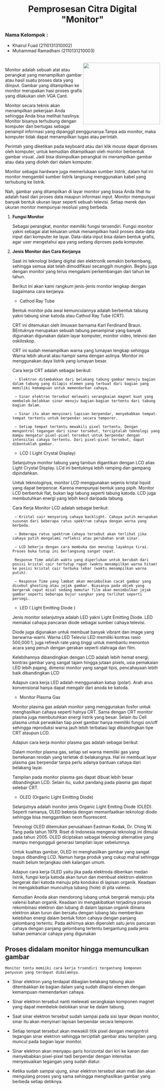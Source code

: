 <h1 align="center">Pemprosesan Citra Digital <br> "Monitor"</h1>

### Nama Kelompok :
- Khairul Fuad (2110131310002)
- Muhammad Ramadhani (2110131210003)
<br>
<img align="right" height="200" width="250" src="https://ssl-product-images.www8-hp.com/digmedialib/prodimg/lowres/c07062905.png">
    
<justify>Monitor adalah sebuah alat atau perangkat yang menampilkan gambar atau hasil suatu proses data yang diinput. Gambar yang ditampilkan ke monitor merupakan hasi proses grafis yang dilakukan oleh VGA Card.

Monitor secara teknis akan menampilkan pekerjaan Anda sehingga Anda bisa melihat hasilnya. Monitor bisanya terhubung dengan komputer dan bertugas sebagai penampil informasi yang dipanggil penggunanya.Tanpa ada monitor, maka komputer tidak dapat menampilkan tugas atau perintah.

Perintah yang diketikan pada keyboard atau dari klik mouse dapat diproses oleh komputer, untuk kemudian ditampilkaan oleh monitor berbentuk gambar visual. Jadi bisa disimpulkan perangkat ini menampilkan gambar atau data yang dioleh dari dalam komputer.

Monitor sebagai hardware juga memerlukaan sumber listrik, dalam hal ini monitor mengambil sumber listrik langsung menggunakan kabel yang terhubung ke listrik.

Nah, gambar yang ditampilkan di layar monitor yang biasa Anda lihat itu adalah hasil dari proses data maupun informasi input. Monitor mempunyai banyak bentuk ukuran layar seperti sebuah televisi. Setiap merek dan ukuran monitor mempunyai resolusi yang berbeda.</justify>


1. __Fungsi Monitor__

    Sebagai perangkat, monitor memiliki fungsi tersendiri. Fungsi monitor yakni sebagai alat keluaran untuk menampilkan hasil proses data-data input dari komputer ke layar. Data-data input bisa dalam bentuk grafis, agar user mengetahui apa yang sedang diproses pada komputer.

2. __Jenis Monitor dan Cara Kerjanya__

    Saat ini teknologi bidang digital dan elektronik semakin berkembang, sehingga semua alat telah dimodifikasi secanggih mungkin. Begitu juga dengan monitor yang terus mengalami perkembangan dari tahun ke tahun.

    Berikut ini akan kami rangkum jenis-jenis monitor lengkap dengan bagaimana cara kerjanya.


    - Cathod Ray Tube

    Bentuk monitor pda awal kemunculannya adalah berbentuk tabung yakni tabung sinar katoda atau Cathod Ray Tube (CRT).

    CRT ini ditemukan oleh ilmuwan bernama Karl Ferdinand Braun. BEntuknya merupakan sebuah tabung penampinal yang banyak digunakan digunakan dalam layar komputer, monitor video, televisi dan oskiloskop.

    CRT ini sudah menampilkan warna yang lumayan lengkap sehingga Warna lebih akurat atau hampir sama dengan aslinya. Monitor ini menggunakan daya listrik yang lumayan besar.

    Cara kerja CRT adalah sebagai berikut:



        - Elektron ditembakkan dari belakang tabung gambar menuju bagian dalam tabung yang dilapis elemen yang terbuat dari bagian yang memiliki kemampuan untuk memendarkan cahaya.

        – Sinar elektron tersebut melewati serangkaian magnet kuat yang membelok-belokkan sinar menuju bagian-bagian tertentu dari tabung bagian dalam.

        – Sinar itu akan menyinari lapisan berpendar, menyebabkan tempat-tempat tertentu untuk berpendar secara temporer.

        – Setiap tempat tertentu mewakili pixel tertentu. Dengan mengontrol tegangan dari sinar tersebut, terciptalah teknologi yang mampu mengatur pixel-pixel tersebut untuk berpendar dengan intensitas cahaya tertentu. Dari pixel-pixel tersebut, dapat dibentuklah gambar.

    - LCD ( Light Crystal Display)

    Selanjutnya monitor tabung yang tambun digantikan dengan LCD alias Light Crystal Display. LCd ini bentuknya lebih ramping dan gampang dipindahkan.

    Untuk teknologinya, monitor LCD menggunakan sejenis kristal liquid yang dapat berpencar. Karena mempunyai bentuk yang pipih.
    Monitor LCD berbentuk flat, bukan lagi tabung seperti tabung katoda. LCD juga membutuhkan energi yang lebih kecil daripada tabung.

    Cara Kerja Monitor LCD adalah sebagai berikut:

        – Kristal cair menyaring cahaya backlight. Cahaya putih merupakan susunan dari beberapa ratus spektrum cahaya dengan warna yang berbeda.

        – Beberapa ratus spektrum cahaya tersebut akan terlihat jika cahaya putih mengalami refleksi atau perubahan arah sinar.

        – LCD bekerja dengan cara membuka dan menutup layaknya tirai. Proses buka tutup ini berlangsung sangat cepat.

        Response Time adalah waktu yang diperlukan untuk berubah dari posisi kristal cair tertutup rapat (waktu menampilkan warna hitam) ke posisi kristal cair terbuka lebar (waktu menampilkan warna putih).

        – Response Time yang lambat akan menimbulkan cacat gambar yang disebut ghosting atau jejak gambar. Biasanya pada objek yang bergerak cepat misal sedang memutar film akan menimbulkan jejak gambar seperti beberapa bujur sangkar yang terlihat seperti persegi.

    - LED ( Light Emitting Diode )

    Jenis monitor selanjutnya adalah LED yakni Light Emitting Diode. LED memakai cahaya pancaran diode sebagai sumber cahaya televisi.

    Diode juga digunakan untuk membuat banyak vibrant dan image yang berwarna-warni. Warna LED Televisi LED memiliki kontras rasio 500,000:1, juga refresh rate yang tinggi untuk membantu menonton acara yang penuh dengan gerakan seperti olahraga dan film.

    Kelebihannya dibandingkan dengan LCD adalah lebih hemat energi, kontras gambar yang sangat tajam hingga jutaan pixels, usia pemakaian LED lebih pajang, dimensi monitor yang sangat tipis, pencahayaan lebih baik dibandingkan LCD

    Adapun cara kerja LED adalah menggunakan katup (polar). Arah arus konvensional hanya dapat mengalir dari anoda ke katoda.

    - Monitor Plasma Gas

    Monitor plasma gas adalah monitor yang menggunakan fosfor untuk menghasilkan cahaya seperti halnya CRT. Sama dengan CRT monitor plasma juga membutuhkan energi listrik yang besar. Selain itu Cell plasma untuk perwakilan tiap pixel gambar hanya memiliki fungsi on/off sehingga reproduksi warna jauh lebih terbatasi lagi dibandingkan tipe CRT ataupun LCD.

    Adapun cara kerja monitor plasma gas adalah sebagai berikut

    Dalam monitor plasma gas, setiap sel warna memiliki gas yang bertekanan rendah yang terletak di belakangnya. Hal ini membuat layar plasma gas berpendar tanpa perlu adanya bantuan cahaya dari belakang layar.

    Tampilan pada monitor plasma gas dapat dibuat lebih besar dibandingkan LCD. Selain itu, sudut pandang pada plasma gas dapat selebar CRT.

    - OLED (Organic Light Emitting Diode)

    Selanjutnya adalah monitor jenis Organic Light Emiting Diode (OLED). Seperti namanya, OLED bekerja dengan memanfaatkan teknologi diode sehingga bisa menggantikan neon fluorescent.

    Teknologi OLED ditemukan perusahaan Eastman Kodak, Dr. Ching W. Tang pada tahun 1979. Riset di Indonesia mengenai teknologi ini dimulai pada tahun 2005. OLED diciptakan sebagai teknologi alternative yang mampu mengungguli generasi tampilan layar sebelumnya.

    Untuk kualitas gambar, OLED ini menghasilkan gambar yang sangat bagus dibanding LCD. Namun harga produk yang cukup mahal sehingga masih belum terjangkau oleh kalangan umum.

    Adapun cara kerja OLED yaitu jika pada elektroda diberikan medan listrik, fungsi kerja katoda akan turun dan membuat elektron-elektron bergerak dari katoda menuju pita konduksi di lapisan organik. Keadaan ini mengakibatkan munculnya lubang (hole) di pita valensi.

    Kemudian Anoda akan mendorong lubang untuk bergerak menuju pita valensi bahan organik. Keadaan ini mengakibatkan terjadinya proses rekombinasi elektron dan lubang di dalam lapisan organik dimana elektron akan turun dan bersatu dengan lubang lalu memberikan kelebihan energi dalam bentuk foton cahaya dengan panjang gelombang tertentu. Pada akhirnya akan diperoleh satu jenis pancaran cahaya dengan panjang gelombang tertentu bergantung pada jenis bahan pemancar cahaya yang digunakan

## Proses didalam monitor hingga memunculkan gambar

    Monitor tentu memiiki cara kerja trsendiri tergantung komponen penyusun yang terdapat didalamnya.


- Sinar elektron yang terdapat dibagian belakang tabung akan ditembakkan ke bagian dalam yang sudah dilapisi elemen dengan kemampuan memendarkan cahaya.

- Sinar elektron tersebut nanti melewati serangkaian komponen magnet yang dapat membelok-belokkan sinar ke dalam tabung.

- Saat sinar elektron tersebut sudah sampai pada sisi layar depan monitor, sinar itu akan menyinari lapisan berpendar secara temporer.

- Setiap tempat tersebut akan mewakili titik pixel dengan mengontrol tegangan sinar elektron sehingga terciptlah gambar atau tampilan yang muncul pada bagian layar monitor.

- Sinar elektron akan menyapu garis horizontal dari kiri ke kanan dan menyebabkan pixel-pixel tadi berpendar dengan intensitas menyesuaikan tegangan yang sudah diatur.

- Ketika sudah sampai ujung, sinar elektron tersebut akan mati dan akan mengulang proses yang sama sehingga menghasilkan gambar yang berbeda setiap detiknya.
